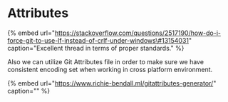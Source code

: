 # Attributes

{% embed url="https://stackoverflow.com/questions/2517190/how-do-i-force-git-to-use-lf-instead-of-crlf-under-windows\#13154031" caption="Excellent thread in terms of proper standards." %}

Also we can utilize Git Attributes file in order to make sure we have consistent encoding set when working in cross platform environment.

{% embed url="https://www.richie-bendall.ml/gitattributes-generator/" caption="" %}

